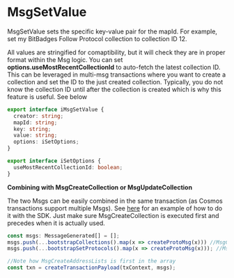 # MsgSetValue

MsgSetValue sets the specific key-value pair for the mapId. For example, set my BitBadges Follow Protocol collection to collection ID 12.&#x20;

All values are stringified for comaptibility, but it will check they are in proper format within the Msg logic. You can set **options.useMostRecentCollectionId** to auto-fetch the latest collection ID. This can be leveraged in multi-msg transactions where you want to create a collection and set the ID to the just created collection. Typically, you do not know the collection ID until after the collection is created which is why this feature is useful. See below

```typescript
export interface iMsgSetValue {
  creator: string;
  mapId: string;
  key: string;
  value: string;
  options: iSetOptions;
}

export interface iSetOptions {
  useMostRecentCollectionId: boolean;
}
```

**Combining with MsgCreateCollection or MsgUpdateCollection**

The two Msgs can be easily combined in the same transaction (as Cosmos transactions support multiple Msgs). See [here](../bitbadges-sdk/common-snippets/creating-signing-and-broadcasting-txs.md) for an example of how to do it with the SDK. Just make sure MsgCreateCollection is executed first and precedes when it is actually used.

```typescript
const msgs: MessageGenerated[] = [];
msgs.push(...bootstrapCollections().map(x => createProtoMsg(x))) //MsgCreateCollections
msgs.push(...bootstrapSetProtocols().map(x => createProtoMsg(x))); //MsgSetCollectionForProtocol

//Note how MsgCreateAddressLists is first in the array
const txn = createTransactionPayload(txContext, msgs);
```
